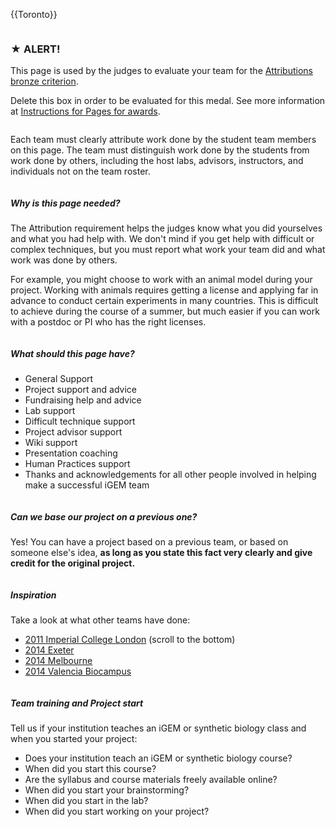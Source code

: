 {{Toronto}}

<div class="column full_size judges-will-not-evaluate">

### ★ ALERT!

This page is used by the judges to evaluate your team for the [Attributions bronze criterion](http://2016.igem.org/Judging/Medals).

Delete this box in order to be evaluated for this medal. See more information at [Instructions for Pages for awards](http://2016.igem.org/Judging/Pages_for_Awards/Instructions).

</div>

<div class="column full_size">

Each team must clearly attribute work done by the student team members on this page. The team must distinguish work done by the students from work done by others, including the host labs, advisors, instructors, and individuals not on the team roster.

</div>

<div class="column half_size">

##### Why is this page needed?

The Attribution requirement helps the judges know what you did yourselves and what you had help with. We don't mind if you get help with difficult or complex techniques, but you must report what work your team did and what work was done by others.

For example, you might choose to work with an animal model during your project. Working with animals requires getting a license and applying far in advance to conduct certain experiments in many countries. This is difficult to achieve during the course of a summer, but much easier if you can work with a postdoc or PI who has the right licenses.

</div>

<div class="column half_size">

##### What should this page have?

*   General Support
*   Project support and advice
*   Fundraising help and advice
*   Lab support
*   Difficult technique support
*   Project advisor support
*   Wiki support
*   Presentation coaching
*   Human Practices support
*   Thanks and acknowledgements for all other people involved in helping make a successful iGEM team

</div>

<div class="column half_size">

<div class="highlight">

##### Can we base our project on a previous one?

Yes! You can have a project based on a previous team, or based on someone else's idea, **as long as you state this fact very clearly and give credit for the original project.**

</div>

</div>

<div class="column half_size">

##### Inspiration

Take a look at what other teams have done:

*   [2011 Imperial College London](http://2011.igem.org/Team:Imperial_College_London/Team) (scroll to the bottom)
*   [2014 Exeter](http://2014.igem.org/Team:Exeter/Attributions)
*   [2014 Melbourne](http://2014.igem.org/Team:Melbourne/Attributions)
*   [2014 Valencia Biocampus](http://2014.igem.org/Team:Valencia_Biocampus/Attributions)

</div>

<div class="column half_size">

##### Team training and Project start

Tell us if your institution teaches an iGEM or synthetic biology class and when you started your project:

*   Does your institution teach an iGEM or synthetic biology course?
*   When did you start this course?
*   Are the syllabus and course materials freely available online?
*   When did you start your brainstorming?
*   When did you start in the lab?
*   When did you start working on your project?

</div>
